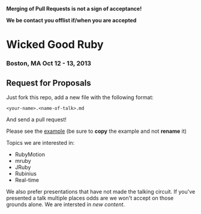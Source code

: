 **Merging of Pull Requests is not a sign of acceptance!**

**We be contact you offlist if/when you are accepted**

# Wicked Good Ruby #

### Boston, MA Oct 12 - 13, 2013 ###

## Request for Proposals ##

Just fork this repo, add a new file with the following format:

`<your-name>.<name-of-talk>.md`

And send a pull request!

Please see the [example](your-name.your-talk.md) (be sure to **copy** the example and not **rename** it)

Topics we are interested in:

* RubyMotion
* mruby
* JRuby
* Rubinius
* Real-time

We also prefer presentations that have not made the talking circuit. If you've presented a talk multiple places odds are we won't accept on those grounds alone. We are intersted in *new content*.
